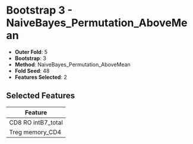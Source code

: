 # Bootstrap 3 - NaiveBayes_Permutation_AboveMean

- **Outer Fold**: 5
- **Bootstrap**: 3
- **Method**: NaiveBayes_Permutation_AboveMean
- **Fold Seed**: 48
- **Features Selected**: 2

## Selected Features

| Feature |
|---------|
| CD8 RO intB7_total |
| Treg memory_CD4 |
